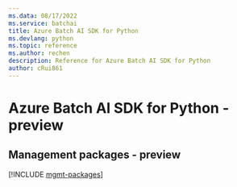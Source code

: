 ```yaml
---
ms.data: 08/17/2022
ms.service: batchai
title: Azure Batch AI SDK for Python
ms.devlang: python
ms.topic: reference
ms.author: rechen
description: Reference for Azure Batch AI SDK for Python
author: cRui861
---
```

# Azure Batch AI SDK for Python - preview

## Management packages - preview
[!INCLUDE [mgmt-packages](batch-ai-mgmt-index.md)]